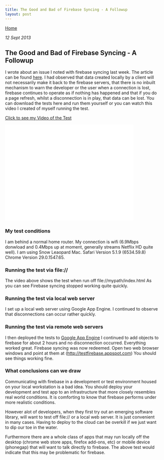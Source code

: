 ```yaml
---
title: The Good and Bad of Firebase Syncing - A Followup
layout: post
---
```

                                                                                                
[Home](http://nigelkelly.github.io)

*12 Sept 2013*
## The Good and Bad of Firebase Syncing - A Followup

I wrote about an issue I noted with firebase syncing last week. The article can be found [here](http://nigelkelly.github.io/the-good-and-bad-parts-of-firebase-syncing-part1.html). I had observed that data created locally by a client will not necessarily make it back to the firebase servers, that there is no inbuilt mechanism to warn the developer or the user when a connection is lost, firebase continues to operate as if nothing has happened and that if you do a page refresh, whilst a disconnection is in play, that data can be lost. You can download the tests here and run them yourself or you can watch this video I created of myself running the test.

[Click to see my Video of the Test](https://youtube.googleapis.com/v/q_A732VS6C8%26hl=en%26fs=1)

<iframe width="420" height="315" src="//www.youtube.com/embed/NaMqK3Iibks" frameborder="0" allowfullscreen></iframe>

### My test conditions

I am behind a normal home router. 
My connection is wifi (6.9Mbps donwload and 0.4Mbps up at moment, generally streams Netflix HD quite well). 
I am using Snow Leaopard Mac.
Safari Version 5.1.9 (6534.59.8) Chrome Version 29.0.1547.65. 

### Running the test via file://

The video above shows the test when run off file://mypath/index.html
As you can see Firebase syncing stopped working quite quickly.


### Running the test via local web server

I set up a local web server using Google App Engine. I continued to observe that disconnections can occur rather quickly.

### Running the test via remote web servers

I then deployed the tests to [Google App Engine](http://testfirebase.appspot.com) I continued to add objects to firebase for about 2 hours and no disconnection occurred. Everything worked great. Firebase syncing was now redeemed.
Open two web browser windows and point at them at (http://testfirebase.appspot.com) You should see things working fine.

### What conclusions can we draw

Communicating with firebase in a development or test environment housed on your local workstation is a bad idea. You should deploy your development and test app to an infrastructure that more closely resembles real world conditions. It is comforting to know that firebase performs under more realistic conditions.

However alot of developers, when they first try out an emerging software library, will want to test off file:// or a local web server. It is just convenient in many cases. Having to deploy to the cloud can be overkill if we just want to dip our toe in the water.

Furthermore there are a whole class of apps that may run locally off the desktop (chrome web store apps, firefox add-ons, etc) or mobile device (phonegap) that will want to talk directly to firebase. The above test would indicate that this may be problematic for firebase.
